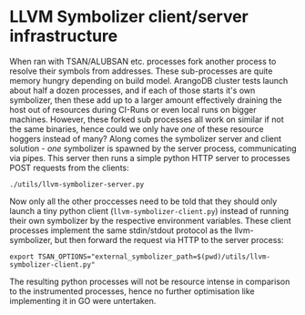 
# LLVM Symbolizer client/server infrastructure
When ran with TSAN/ALUBSAN etc. processes fork another process to resolve their symbols from addresses. These sub-processes are quite memory hungry depending on build model. ArangoDB cluster tests launch about half a dozen processes, and if each of those starts it's own symbolizer, then these add up to a larger amount effectively draining the host out of resources during CI-Runs or even local runs on bigger machines.
However, these forked sub processes all work on similar if not the same binaries, hence could we only have *one* of these resource hoggers instead of many?
Along comes the symbolizer server and client solution - *one* symbolizer is spawned by the server process, communicating via pipes. This server then runs a simple python HTTP server to processes POST requests from the clients:

```
./utils/llvm-symbolizer-server.py
```

Now only all the other proccesses need to be told that they should only launch a tiny python client (`llvm-symbolizer-client.py`) instead of running their own symbolizer by the respective environment variables. These client processes implement the same stdin/stdout protocol as the llvm-symbolizer, but then forward the request via HTTP to the server process:
```
export TSAN_OPTIONS="external_symbolizer_path=$(pwd)/utils/llvm-symbolizer-client.py"
```

The resulting python processes will not be resource intense in comparison to the instrumented processes, hence no further optimisation like implementing it in GO were untertaken.
